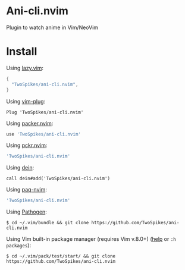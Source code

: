 # Ani-cli.nvim

Plugin to watch anime in Vim/NeoVim

# Install

Using [lazy.vim](https://github.com/folke/lazy.nvim):
```lua
{
  "TwoSpikes/ani-cli.nvim",
}
```

Using [vim-plug](https://github.com/junegunn/vim-plug):
```vim
Plug 'TwoSpikes/ani-cli.nvim'
```

Using [packer.nvim](https://github.com/wbthomason/packer.nvim):
```lua
use 'TwoSpikes/ani-cli.nvim'
```

Using [pckr.nvim](https://github.com/lewis6991/pckr.nvim):
```lua
'TwoSpikes/ani-cli.nvim'
```

Using [dein](https://github.com/Shougo/dein.vim):
```vim
call dein#add('TwoSpikes/ani-cli.nvim')
```

Using [paq-nvim](https://github.com/savq/paq-nvim):
```lua
'TwoSpikes/ani-cli.nvim'
```

Using [Pathogen](https://github.com/tpope/vim-pathogen):
```console
$ cd ~/.vim/bundle && git clone https://github.com/TwoSpikes/ani-cli.nvim
```

Using Vim built-in package manager (requires Vim v.8.0+) ([help](https://vimhelp.org/repeat.txt.html#packages) or `:h packages`):
```console
$ cd ~/.vim/pack/test/start/ && git clone https://github.com/TwoSpikes/ani-cli.nvim
```

